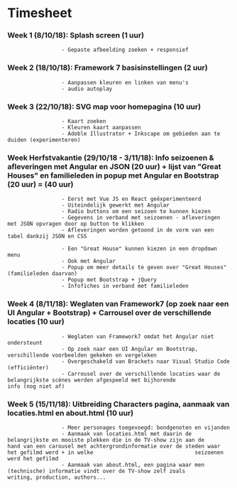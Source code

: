 # Timesheet

### Week 1 (8/10/18): Splash screen (1 uur)
                     - Gepaste afbeelding zoeken + responsief 
### Week 2 (18/10/18): Framework 7 basisinstellingen (2 uur)
                     - Aanpassen kleuren en linken van menu's
                     - audio autoplay 
### Week 3 (22/10/18): SVG map voor homepagina (10 uur)
                     - Kaart zoeken
                     - Kleuren kaart aanpassen
                     - Adoble Illustrator + Inkscape om gebieden aan te duiden (experimenteren)

### Week Herfstvakantie (29/10/18 - 3/11/18): Info seizoenen & afleveringen met Angular en JSON (20 uur) + lijst van "Great Houses" en familieleden in popup met Angular en Bootstrap (20 uur)  = (40 uur) 
                     - Eerst met Vue JS en React geëxperimenteerd
                     - Uiteindelijk gewerkt met Angular
                     - Radio buttons om een seizoen te kunnen kiezen
                     - Gegevens in verband met seizoenen - afleveringen met JSON opvragen door op button te klikken
                     - Afleveringen worden getoond in de vorm van een tabel dankzij JSON en CSS
                     
                     - Een "Great House" kunnen kiezen in een dropdown menu 
                     - Ook met Angular
                     - Popup om meer details te geven over "Great Houses" (familieleden daarvan)
                     - Popup met Bootstrap + jQuery
                     - Infofiches in verband met familieleden
### Week 4 (8/11/18): Weglaten van Framework7 (op zoek naar een UI Angular + Bootstrap) + Carrousel over de verschillende locaties (10 uur)
                     - Weglaten van Framework7 omdat het Angular niet ondersteunt
                     - Op zoek naar een UI Angular en Bootstrap, verschillende voorbeelden gekeken en vergeleken
                     - Overgeschakeld van Brackets naar Visual Studio Code (efficiënter)
                     - Carrousel over de verschillende locaties waar de belangrijkste scènes werden afgespeeld met bijhorende                        info (nog niet af)
                     
### Week 5 (15/11/18): Uitbreiding Characters pagina, aanmaak van locaties.html en about.html (10 uur)
                     - Meer personages toegevoegd: bondgenoten en vijanden
                     - Aanmaak van locaties.html met daarin de belangrijkste en mooiste plekken die in de TV-show zijn aan de                        hand van een carousel met achtergrondinformatie over de steden waar het gefilmd werd + in welke                                seizoenen werd het gefilmd
                     - Aanmaak van about.html, een pagina waar men (technische) informatie vindt over de TV-show zelf zoals                          writing, production, authors...
                   
                    
